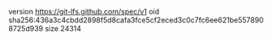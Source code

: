 version https://git-lfs.github.com/spec/v1
oid sha256:436a3c4cbdd2898f5d8cafa3fce5cf2eced3c0c7fc6ee621be5578908725d939
size 24314
